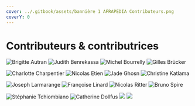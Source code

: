 ```yaml
---
cover: ../.gitbook/assets/bannière 1 AFRAPEDIA Contributeurs.png
coverY: 0
---
```


# Contributeurs & contributrices

![Brigitte Autran](<../.gitbook/assets/1. Brigitte Autran.png>) ![Judith Benrekassa](<../.gitbook/assets/2. Judith.png>) ![Michel Bourrelly](<../.gitbook/assets/3. Michel Bourrelly.png>) ![Gilles Brücker](<../.gitbook/assets/4. gillesbrucker redimensionné.png>)

![Charlotte Charpentier](<../.gitbook/assets/5. Charlotte Charpentier.png>) ![Nicolas Etien](<../.gitbook/assets/6. Nicolas Etien.png>) ![Jade Ghosn](<../.gitbook/assets/7. GHOSN-Jade.png>) ![Christine Katlama](<../.gitbook/assets/8. CK.png>)

![Joseph Larmarange](<../.gitbook/assets/9. Joseph Larmarange.png>) ![Françoise Linard](<../.gitbook/assets/10. linard-francoise.png>) ![Nicolas Ritter](<../.gitbook/assets/11. Nicolas Ritter test.png>) ![Bruno Spire](<../.gitbook/assets/12. Bruno Spire.png>)

![Stéphanie Tchiombiano](<../.gitbook/assets/13. Stephanie\_Tchiombiano.png>) ![Catherine Dollfus](<../.gitbook/assets/Capture d’écran 2022-06-24 à 18.30.33.png>) ![](<../.gitbook/assets/cadre blanc 1.png>) ![](<../.gitbook/assets/cadre blanc 1.png>)
